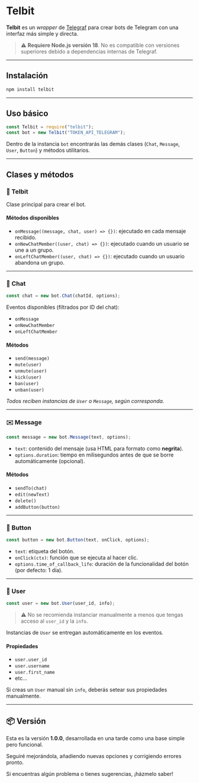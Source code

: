# Telbit

**Telbit** es un *wrapper* de [Telegraf](https://telegraf.js.org/) para crear bots de Telegram con una interfaz más simple y directa.

> ⚠️ **Requiere Node.js versión 18**. No es compatible con versiones superiores debido a dependencias internas de Telegraf.

---

## Instalación

```bash
npm install telbit
```

---

## Uso básico

```js
const Telbit = require("telbit");
const bot = new Telbit("TOKEN_API_TELEGRAM");
```

Dentro de la instancia `bot` encontrarás las demás clases (`Chat`, `Message`, `User`, `Button`) y métodos utilitarios.

---

## Clases y métodos

### 🧠 Telbit

Clase principal para crear el bot.

#### Métodos disponibles

- `onMessage((message, chat, user) => {})`: ejecutado en cada mensaje recibido.
- `onNewChatMember((user, chat) => {})`: ejecutado cuando un usuario se une a un grupo.
- `onLeftChatMember((user, chat) => {})`: ejecutado cuando un usuario abandona un grupo.

---

### 💬 Chat

```js
const chat = new bot.Chat(chatId, options);
```

Eventos disponibles (filtrados por ID del chat):

- `onMessage`
- `onNewChatMember`
- `onLeftChatMember`

#### Métodos

- `send(message)`
- `mute(user)`
- `unmute(user)`
- `kick(user)`
- `ban(user)`
- `unban(user)`

*Todos reciben instancias de `User` o `Message`, según corresponda.*

---

### ✉️ Message

```js
const message = new bot.Message(text, options);
```

- `text`: contenido del mensaje (usa HTML para formato como **negrita**).
- `options.duration`: tiempo en milisegundos antes de que se borre automáticamente (opcional).

#### Métodos

- `sendTo(chat)`
- `edit(newText)`
- `delete()`
- `addButton(button)`

---

### 🔘 Button

```js
const button = new bot.Button(text, onClick, options);
```

- `text`: etiqueta del botón.
- `onClick(ctx)`: función que se ejecuta al hacer clic.
- `options.time_of_callback_life`: duración de la funcionalidad del botón (por defecto: 1 día).

---

### 👤 User

```js
const user = new bot.User(user_id, info);
```

> ⚠️ No se recomienda instanciar manualmente a menos que tengas acceso al `user_id` y la `info`.

Instancias de `User` se entregan automáticamente en los eventos.

#### Propiedades

- `user.user_id`
- `user.username`
- `user.first_name`
- etc...

Si creas un `User` manual sin `info`, deberás setear sus propiedades manualmente.

---

## 📦 Versión

Esta es la versión **1.0.0**, desarrollada en una tarde como una base simple pero funcional. 

Seguiré mejorándola, añadiendo nuevas opciones y corrigiendo errores pronto.

Si encuentras algún problema o tienes sugerencias, ¡házmelo saber!
